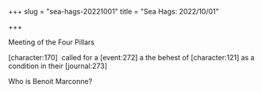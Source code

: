 +++
slug = "sea-hags-20221001"
title = "Sea Hags: 2022/10/01"

+++

Meeting of the Four Pillars

\[character:170\]  called for a \[event:272\] a the behest of \[character:121\] as a condition in their \[journal:273\]

Who is Benoit Marconne?
